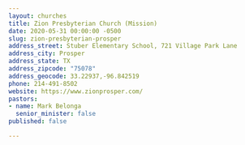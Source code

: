 ```yaml
---
layout: churches
title: Zion Presbyterian Church (Mission)
date: 2020-05-31 00:00:00 -0500
slug: zion-presbyterian-prosper
address_street: Stuber Elementary School, 721 Village Park Lane
address_city: Prosper
address_state: TX
address_zipcode: "75078"
address_geocode: 33.22937,-96.842519
phone: 214-491-8502
website: https://www.zionprosper.com/
pastors:
- name: Mark Belonga
  senior_minister: false
published: false

---
```

